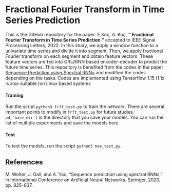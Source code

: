 #  Fractional Fourier Transform in Time Series Prediction

This is the GitHub repository for the paper: E.Koc,  A. Koç, **“ Fractional Fourier Transform in Time Series Prediction ”** accepted to IEEE Signal Processing Letters, 2022. In this study, we apply a window function to a univariate time series and divide it into segment. Then, we apply fractional Fourier transform on each segment and obtain feature vectors. These feature vectors are fed into GRU/RNN based encoder-decoder to predict the future time series. This repository is benefited from the codes in the paper [Sequence Prediction using Spectral RNNs](https://github.com/v0lta/Spectral-RNN) and modified the codes depending on the tasks. Codes are implemented using Tensorflow 1.15 (1.1x is also suitable )on Linux based systems 

 #### Training ####
Run the script `python3 frft_test.py` to train the network. There are several important points to modify in `frft_test.py` for future studies. `pd['base_dir']` is the directory that you save your models. You can run the list of multiple experiments and save the models here. 


 #### Test ####
 
 To test the models, run the script `python3 mse_test.py`. 
 
 ## References
 
M. Wolter, J. Gall, and A. Yao, “Sequence prediction using spectral RNNs,”
in International Conference on Artificial Neural Networks. Springer, 2020,
pp. 825–837.
